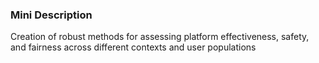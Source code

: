 ### Mini Description

Creation of robust methods for assessing platform effectiveness, safety, and fairness across different contexts and user populations
